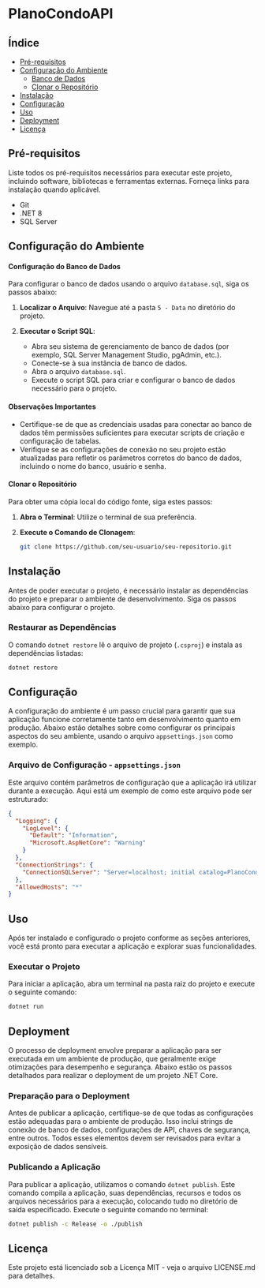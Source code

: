 # PlanoCondoAPI


## Índice
- [Pré-requisitos](#pré-requisitos)
- [Configuração do Ambiente](#configuração-do-ambiente)
  - [Banco de Dados](#banco-de-dados)
  - [Clonar o Repositório](#clonar-o-repositório)
- [Instalação](#instalação)
- [Configuração](#configuração)
- [Uso](#uso)
- [Deployment](#deployment)
- [Licença](#licença)

## Pré-requisitos
Liste todos os pré-requisitos necessários para executar este projeto, incluindo software, bibliotecas e ferramentas externas. Forneça links para instalação quando aplicável.

- Git
- .NET 8
- SQL Server


## Configuração do Ambiente

#### Configuração do Banco de Dados

Para configurar o banco de dados usando o arquivo `database.sql`, siga os passos abaixo:

1. **Localizar o Arquivo**: Navegue até a pasta `5 - Data` no diretório do projeto.

2. **Executar o Script SQL**:
   - Abra seu sistema de gerenciamento de banco de dados (por exemplo, SQL Server Management Studio, pgAdmin, etc.).
   - Conecte-se à sua instância de banco de dados.
   - Abra o arquivo `database.sql`.
   - Execute o script SQL para criar e configurar o banco de dados necessário para o projeto.

#### Observações Importantes

- Certifique-se de que as credenciais usadas para conectar ao banco de dados têm permissões suficientes para executar scripts de criação e configuração de tabelas.
- Verifique se as configurações de conexão no seu projeto estão atualizadas para refletir os parâmetros corretos do banco de dados, incluindo o nome do banco, usuário e senha.

#### Clonar o Repositório

Para obter uma cópia local do código fonte, siga estes passos:

1. **Abra o Terminal**: Utilize o terminal de sua preferência.

2. **Execute o Comando de Clonagem**:
   ```bash
   git clone https://github.com/seu-usuario/seu-repositorio.git

## Instalação

Antes de poder executar o projeto, é necessário instalar as dependências do projeto e preparar o ambiente de desenvolvimento. Siga os passos abaixo para configurar o projeto.

### Restaurar as Dependências

O comando `dotnet restore` lê o arquivo de projeto (`.csproj`) e instala as dependências listadas:

```bash
dotnet restore
```

## Configuração

A configuração do ambiente é um passo crucial para garantir que sua aplicação funcione corretamente tanto em desenvolvimento quanto em produção. Abaixo estão detalhes sobre como configurar os principais aspectos do seu ambiente, usando o arquivo `appsettings.json` como exemplo.

### Arquivo de Configuração - `appsettings.json`

Este arquivo contém parâmetros de configuração que a aplicação irá utilizar durante a execução. Aqui está um exemplo de como este arquivo pode ser estruturado:

```json
{
  "Logging": {
    "LogLevel": {
      "Default": "Information",
      "Microsoft.AspNetCore": "Warning"
    }
  },
  "ConnectionStrings": {
    "ConnectionSQLServer": "Server=localhost; initial catalog=PlanoCondo;uid=user;pwd=password;TrustServerCertificate=true"
  },
  "AllowedHosts": "*"
}
```

## Uso

Após ter instalado e configurado o projeto conforme as seções anteriores, você está pronto para executar a aplicação e explorar suas funcionalidades.

### Executar o Projeto

Para iniciar a aplicação, abra um terminal na pasta raiz do projeto e execute o seguinte comando:

```bash
dotnet run
```

## Deployment

O processo de deployment envolve preparar a aplicação para ser executada em um ambiente de produção, que geralmente exige otimizações para desempenho e segurança. Abaixo estão os passos detalhados para realizar o deployment de um projeto .NET Core.

### Preparação para o Deployment

Antes de publicar a aplicação, certifique-se de que todas as configurações estão adequadas para o ambiente de produção. Isso inclui strings de conexão de banco de dados, configurações de API, chaves de segurança, entre outros. Todos esses elementos devem ser revisados para evitar a exposição de dados sensíveis.

### Publicando a Aplicação

Para publicar a aplicação, utilizamos o comando `dotnet publish`. Este comando compila a aplicação, suas dependências, recursos e todos os arquivos necessários para a execução, colocando tudo no diretório de saída especificado. Execute o seguinte comando no terminal:

```bash
dotnet publish -c Release -o ./publish
```

## Licença

Este projeto está licenciado sob a Licença MIT - veja o arquivo LICENSE.md para detalhes.

